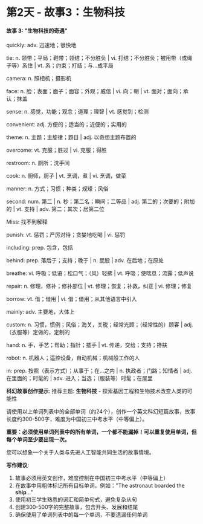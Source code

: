 # 第2天 - 故事3：生物科技

#### 故事 3: "生物科技的奇遇"

quickly: adv. 迅速地；很快地

tie: n. 领带；平局；鞋带；领结；不分胜负 | vi. 打结；不分胜负；被用带（或绳子等）系住 | vt. 系；约束；打结；与…成平局

camera: n. 照相机；摄影机

face: n. 脸；表面；面子；面容；外观；威信 | vi. 向；朝 | vt. 面对；面向；承认；抹盖

sense: n. 感觉，功能；观念；道理；理智 | vt. 感觉到；检测

convenient: adj. 方便的；适当的；近便的；实用的

theme: n. 主题；主旋律；题目 | adj. 以奇想主题布置的

overcome: vt. 克服；胜过 | vi. 克服；得胜

restroom: n. 厕所；洗手间

cook: n. 厨师，厨子 | vt. 烹调，煮 | vi. 烹调，做菜

manner: n. 方式；习惯；种类；规矩；风俗

second: num. 第二 | n. 秒；第二名；瞬间；二等品 | adj. 第二的；次要的；附加的 | vt. 支持 | adv. 第二；其次；居第二位

Miss: 找不到解释

punish: vt. 惩罚；严厉对待；贪婪地吃喝 | vi. 惩罚

including: prep. 包含，包括

behind: prep. 落后于；支持；晚于 | n. 屁股 | adv. 在后地；在原处

breathe: vi. 呼吸；低语；松口气；（风）轻拂 | vt. 呼吸；使喘息；流露；低声说

repair: n. 修理，修补；修补部位 | vt. 修理；恢复；补救，纠正 | vi. 修理；修复

borrow: vt. 借；借用 | vi. 借；借用；从其他语言中引入

mainly: adv. 主要地，大体上

custom: n. 习惯，惯例；风俗；海关，关税；经常光顾；（经常性的）顾客 | adj. （衣服等）定做的，定制的

hand: n. 手，手艺；帮助；指针；插手 | vt. 传递，交给；支持；搀扶

robot: n. 机器人；遥控设备，自动机械；机械般工作的人

in: prep. 按照（表示方式）；从事于；在…之内 | n. 执政者；门路；知情者 | adj. 在里面的；时髦的 | adv. 进入；当选；（服装等）时髦；在屋里

**科幻故事创作提示**:
推荐主题: **生物科技** - 探索基因工程和生物技术改变人类的可能性

请使用以上单词列表中的全部单词（约24个），创作一个英文科幻短篇故事，故事长度约300-500字，难度为中国初三中考水平（中等偏上）。

**重要：必须使用单词列表中的所有单词，一个都不能漏掉！可以重复使用单词，但每个单词至少要出现一次。**

您可以想象一个关于人类与先进人工智能共同生活的故事情境。

**写作建议**: 
1. 故事必须用英文创作，难度控制在中国初三中考水平（中等偏上）
2. 在故事中用粗体标记所有目标单词，例如："The astronaut boarded the **ship**..."
3. 使用初三学生熟悉的词汇和简单句式，避免复杂从句
4. 创建300-500字的完整故事，包含开头、发展和结尾
5. 确保使用了单词列表中的每一个单词，不要遗漏任何单词
